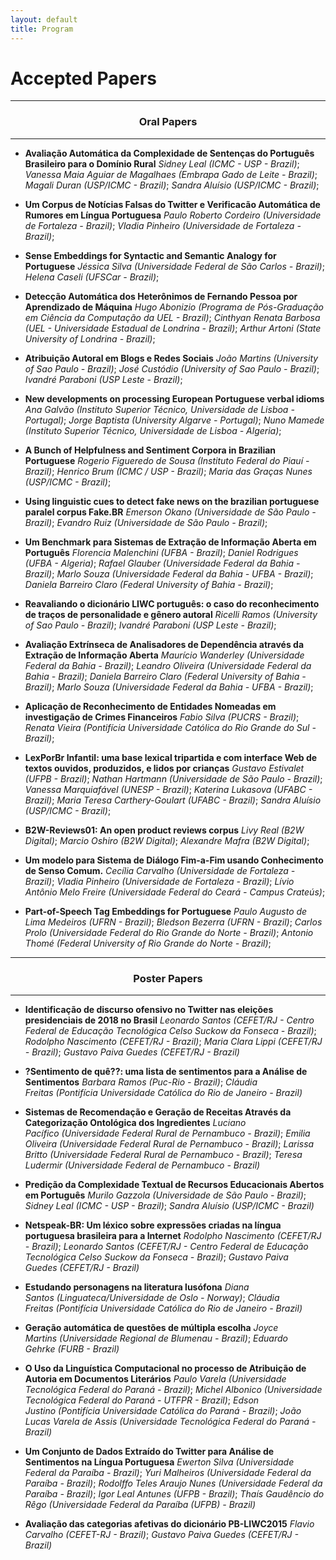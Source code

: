 ```yaml
---
layout: default
title: Program
---
```


# Accepted Papers
___
### <center>Oral Papers<center>
___

- **Avaliação Automática da Complexidade de Sentenças do Português Brasileiro para o Domínio Rural**
_Sidney Leal (ICMC - USP - Brazil)_; 
_Vanessa Maia Aguiar de Magalhaes (Embrapa Gado de Leite - Brazil)_; 
_Magali Duran (USP/ICMC - Brazil)_; 
_Sandra Aluísio (USP/ICMC - Brazil)_; 

- **Um Corpus de Notícias Falsas do Twitter e Verificacão Automática de Rumores em Língua Portuguesa**
_Paulo Roberto Cordeiro (Universidade de Fortaleza - Brazil)_; 
_Vladia Pinheiro (Universidade de Fortaleza - Brazil)_; 

- **Sense Embeddings for Syntactic and Semantic Analogy for Portuguese**
_Jéssica Silva (Universidade Federal de São Carlos - Brazil)_; 
_Helena Caseli (UFSCar - Brazil)_; 

- **Detecção Automática dos Heterônimos de Fernando Pessoa por Aprendizado de Máquina**
_Hugo Abonizio (Programa de Pós-Graduação em Ciência da Computação da UEL - Brazil)_; 
_Cinthyan Renata Barbosa (UEL - Universidade Estadual de Londrina - Brazil)_; 
_Arthur Artoni (State University of Londrina - Brazil)_; 

- **Atribuição Autoral em Blogs e Redes Sociais**
_João Martins (University of Sao Paulo - Brazil)_; 
_José Custódio (University of Sao Paulo - Brazil)_; 
_Ivandré Paraboni (USP Leste - Brazil)_; 

- **New developments on processing European Portuguese verbal idioms**
_Ana Galvão (Instituto Superior Técnico, Universidade de Lisboa - Portugal)_; 
_Jorge Baptista (University Algarve - Portugal)_; 
_Nuno Mamede (Instituto Superior Técnico, Universidade de Lisboa - Algeria)_; 

- **A Bunch of Helpfulness and Sentiment Corpora in Brazilian Portuguese**
_Rogerio Figueredo de Sousa (Instituto Federal do Piauí - Brazil)_; 
_Henrico Brum (ICMC / USP - Brazil)_; 
_Maria das Graças Nunes (USP/ICMC - Brazil)_; 

- **Using linguistic cues to detect fake news on the brazilian portuguese paralel corpus Fake.BR**
_Emerson Okano (Universidade de São Paulo - Brazil)_; 
_Evandro Ruiz (Universidade de São Paulo - Brazil)_; 

- **Um Benchmark para Sistemas de Extração de Informação Aberta em Português**
_Florencia Malenchini (UFBA - Brazil)_; 
_Daniel Rodrigues (UFBA - Algeria)_; 
_Rafael Glauber (Universidade Federal da Bahia - Brazil)_; 
_Marlo Souza (Universidade Federal da Bahia - UFBA - Brazil)_; 
_Daniela Barreiro Claro (Federal University of Bahia - Brazil)_; 

- **Reavaliando o dicionário LIWC português: o caso do reconhecimento de traços de personalidade e gênero autoral**
_Ricelli Ramos (University of Sao Paulo - Brazil)_; 
_Ivandré Paraboni (USP Leste - Brazil)_; 

- **Avaliação Extrínseca de Analisadores de Dependência através da Extração de Informação Aberta**
_Maurício Wanderley (Universidade Federal da Bahia - Brazil)_; 
_Leandro Oliveira (Universidade Federal da Bahia - Brazil)_; 
_Daniela Barreiro Claro (Federal University of Bahia - Brazil)_; 
_Marlo Souza (Universidade Federal da Bahia - UFBA - Brazil)_; 

- **Aplicação de Reconhecimento de Entidades Nomeadas em investigação de Crimes Financeiros**
_Fabio Silva (PUCRS - Brazil)_; 
_Renata Vieira (Pontifícia Universidade Católica do Rio Grande do Sul - Brazil)_; 

- **LexPorBr Infantil: uma base lexical tripartida e com interface Web de textos ouvidos, produzidos, e lidos por crianças**
_Gustavo Estivalet (UFPB - Brazil)_; 
_Nathan Hartmann (Universidade de São Paulo - Brazil)_; 
_Vanessa Marquiafável (UNESP - Brazil)_; 
_Katerina Lukasova (UFABC - Brazil)_; 
_Maria Teresa Carthery-Goulart (UFABC - Brazil)_; 
_Sandra Aluísio (USP/ICMC - Brazil)_; 

- **B2W-Reviews01: An open product reviews corpus**
_Livy Real (B2W Digital)_;
_Marcio Oshiro (B2W Digital)_;
_Alexandre Mafra (B2W Digital)_;

- **Um modelo para Sistema de Diálogo Fim-a-Fim usando Conhecimento de Senso Comum.**
_Cecília Carvalho (Universidade de Fortaleza - Brazil)_; 
_Vladia Pinheiro (Universidade de Fortaleza - Brazil)_; 
_Lívio Antônio Melo Freire (Universidade Federal do Ceará - Campus Crateús)_; 

- **Part-of-Speech Tag Embeddings for Portuguese**
_Paulo Augusto de Lima Medeiros (UFRN - Brazil)_; 
_Bledson Bezerra (UFRN - Brazil)_; 
_Carlos Prolo (Universidade Federal do Rio Grande do Norte - Brazil)_; 
_Antonio Thomé (Federal University of Rio Grande do Norte - Brazil)_; 

___
### <center>Poster Papers<center>
___

- **Identificação de discurso ofensivo no Twitter nas eleições presidenciais de 2018 no Brasil**
_Leonardo Santos (CEFET/RJ - Centro Federal de Educação Tecnológica Celso Suckow da Fonseca - Brazil)_; 
_Rodolpho Nascimento (CEFET/RJ - Brazil)_; 
_Maria Clara Lippi (CEFET/RJ - Brazil)_; 
_Gustavo Paiva Guedes (CEFET/RJ - Brazil)_

- **?Sentimento de quê??: uma lista de sentimentos para a Análise de Sentimentos**
_Barbara Ramos (Puc-Rio - Brazil)_; 
_Cláudia Freitas (Pontifícia Universidade Católica do Rio de Janeiro - Brazil)_

- **Sistemas de Recomendação e Geração de Receitas Através da Categorização Ontológica dos Ingredientes**
_Luciano Pacífico (Universidade Federal Rural de Pernambuco - Brazil)_; 
_Emilia Oliveira (Universidade Federal Rural de Pernambuco - Brazil)_; 
_Larissa Britto (Universidade Federal Rural de Pernambuco - Brazil)_; 
_Teresa Ludermir (Universidade Federal de Pernambuco - Brazil)_

- **Predição da Complexidade Textual de Recursos Educacionais Abertos em Português**
_Murilo Gazzola (Universidade de São Paulo - Brazil)_; 
_Sidney Leal (ICMC - USP - Brazil)_; 
_Sandra Aluísio (USP/ICMC - Brazil)_

- **Netspeak-BR: Um léxico sobre expressões criadas na língua portuguesa brasileira para a Internet**
_Rodolpho Nascimento (CEFET/RJ - Brazil)_; 
_Leonardo Santos (CEFET/RJ - Centro Federal de Educação Tecnológica Celso Suckow da Fonseca - Brazil)_; 
_Gustavo Paiva Guedes (CEFET/RJ - Brazil)_

- **Estudando personagens na literatura lusófona**
_Diana Santos (Linguateca/Universidade de Oslo - Norway)_; 
_Cláudia Freitas (Pontifícia Universidade Católica do Rio de Janeiro - Brazil)_

- **Geração automática de questões de múltipla escolha**
_Joyce Martins (Universidade Regional de Blumenau - Brazil)_; 
_Eduardo Gehrke (FURB - Brazil)_

- **O Uso da Linguística Computacional no processo de Atribuição de Autoria em Documentos Literários**
_Paulo Varela (Universidade Tecnológica Federal do Paraná - Brazil)_; 
_Michel Albonico (Universidade Tecnológica Federal do Paraná - UTFPR - Brazil)_; 
_Edson Justino (Pontifícia Universidade Católica do Paraná - Brazil)_; 
_João Lucas Varela de Assis (Universidade Tecnológica Federal do Paraná - Brazil)_

- **Um Conjunto de Dados Extraído do Twitter para Análise de Sentimentos na Língua Portuguesa**
_Ewerton Silva (Universidade Federal da Paraíba - Brazil)_; 
_Yuri Malheiros (Universidade Federal da Paraíba - Brazil)_; 
_Rodolffo Teles Araujo Nunes (Universidade Federal da Paraíba - Brazil)_; 
_Igor Leal Antunes (UFPB - Brazil)_; 
_Thaís Gaudêncio do Rêgo (Universidade Federal da Paraíba (UFPB) - Brazil)_

- **Avaliação das categorias afetivas do dicionário PB-LIWC2015**
_Flavio Carvalho (CEFET-RJ - Brazil)_; 
_Gustavo Paiva Guedes (CEFET/RJ - Brazil)_
